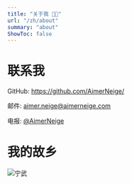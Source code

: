 ```yaml
---
title: "关于我 👨‍💻"
url: "/zh/about"
summary: "about"
ShowToc: false
---
```


# 联系我

GitHub: <https://github.com/AimerNeige/>

邮件: [aimer.neige@aimerneige.com](mailto:aimer.neige@aimerneige.com)

电报: [@AimerNeige](https://t.me/AimerNeige)

# 我的故乡

![宁武](/images/Ningwu.jpg "宁武")

